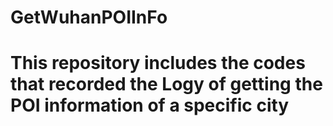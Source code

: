 # GetWuhanPOIInFo
# This repository includes the codes that recorded the Logy of getting the POI information of a specific city
